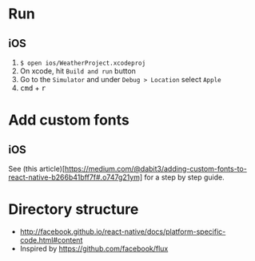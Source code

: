 # Run

## iOS

1. `$ open ios/WeatherProject.xcodeproj`
2. On xcode, hit `Build and run` button
3. Go to the `Simulator` and under `Debug > Location` select `Apple`
4. <kbd>cmd</kbd> + <kbd>r</kbd>

# Add custom fonts

## iOS

See (this
article)[https://medium.com/@dabit3/adding-custom-fonts-to-react-native-b266b41bff7f#.o747g21ym]
for a step by step guide.

# Directory structure

* http://facebook.github.io/react-native/docs/platform-specific-code.html#content
* Inspired by https://github.com/facebook/flux
